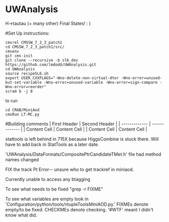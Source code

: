 UWAnalysis
==========

H->tautau (+ many other) Final States! : )


#Set Up instructions:

```
cmsrel CMSSW_7_2_3_patch1
cd CMSSW_7_2_3_patch1/src/
cmsenv
git cms-init 
git clone --recursive -b sl6_dev https://github.com/lmdodd/UWAnalysis.git   
cd UWAnalysis
source recipeSL6.sh
export USER_CXXFLAGS="-Wno-delete-non-virtual-dtor -Wno-error=unused-but-set-variable -Wno-error=unused-variable -Wno-error=sign-compare -Wno-error=reorder"
scram b -j 8
```
to run

```
cd CRAB/MiniAod
cmsRun LT-MC.py
```

#Building comments
| First Header  | Second Header |
| ------------- | ------------- |
| Content Cell  | Content Cell  |
| Content Cell  | Content Cell  |

stattools is left behind in 715X because HiggsCombine is stuck there. Will have to add back in StatTools as a later date.

'UWAnalysis/DataFormats/CompositePtrCandidateTMet.h' file had method names changed 

FIX the track Pt Error-- unsure who to get trackref in miniaod.

Currently unable to access any btagging

To see what needs to be fixed "grep -r FIXME" 

To see what variables are empty look in 'Configuration/python/tools/ntupleToolsMiniAOD.py.' FIXMEs denote empty/to be fixed. CHECKMEs denote checking. '#WTF' meant I didn't know what did.

